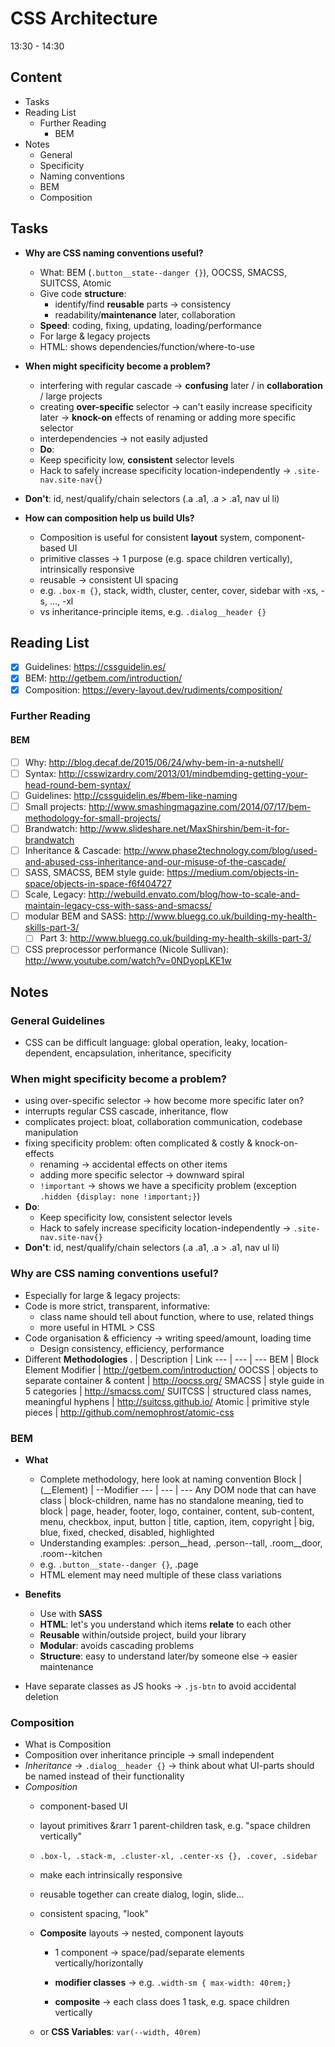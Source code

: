 # CSS Architecture

13:30 - 14:30
## Content
- Tasks
- Reading List
  - Further Reading
    - BEM
- Notes
  - General
  - Specificity
  - Naming conventions
  - BEM
  - Composition

## Tasks
- **Why are CSS naming conventions useful?**
  - What: BEM (`.button__state--danger {}`), OOCSS, SMACSS, SUITCSS, Atomic
  - Give code **structure**:
    - identify/find **reusable** parts &rarr; consistency
    - readability/**maintenance** later, collaboration
  - **Speed**: coding, fixing, updating, loading/performance
  - For large & legacy projects
  - HTML: shows dependencies/function/where-to-use

- **When might specificity become a problem?**
  - interfering with regular cascade &rarr; **confusing** later / in **collaboration** / large projects
  - creating **over-specific** selector &rarr; can't easily increase specificity later &rarr; **knock-on** effects of renaming or adding more specific selector
  - interdependencies &rarr; not easily adjusted
  - **Do**: 
  - Keep specificity low, **consistent** selector levels
  - Hack to safely increase specificity location-independently &rarr; `.site-nav.site-nav{}`
- **Don't**: id, nest/qualify/chain selectors (.a .a1, .a > .a1, nav ul li)

- **How can composition help us build UIs?**
  - Composition is useful for consistent **layout** system, component-based UI
  - primitive classes &rarr; 1 purpose (e.g. space children vertically), intrinsically responsive
  - reusable &rarr; consistent UI spacing
  - e.g. `.box-m {}`, stack, width, cluster, center, cover, sidebar with -xs, -s, ..., -xl
  - vs inheritance-principle items, e.g. `.dialog__header {}`

## Reading List
  - [x] Guidelines: <https://cssguidelin.es/>
  - [x] BEM: <http://getbem.com/introduction/>
  - [x] Composition: <https://every-layout.dev/rudiments/composition/>

### Further Reading

#### BEM
- [ ] Why: <http://blog.decaf.de/2015/06/24/why-bem-in-a-nutshell/>
- [ ] Syntax: <http://csswizardry.com/2013/01/mindbemding-getting-your-head-round-bem-syntax/>
- [ ] Guidelines: <http://cssguidelin.es/#bem-like-naming>
- [ ] Small projects: <http://www.smashingmagazine.com/2014/07/17/bem-methodology-for-small-projects/>
- [ ] Brandwatch: <http://www.slideshare.net/MaxShirshin/bem-it-for-brandwatch>
- [ ] Inheritance & Cascade: <http://www.phase2technology.com/blog/used-and-abused-css-inheritance-and-our-misuse-of-the-cascade/>
- [ ] SASS, SMACSS, BEM style guide: <https://medium.com/objects-in-space/objects-in-space-f6f404727>
- [ ] Scale, Legacy: <http://webuild.envato.com/blog/how-to-scale-and-maintain-legacy-css-with-sass-and-smacss/>
- [ ] modular BEM and SASS: <http://www.bluegg.co.uk/building-my-health-skills-part-3/>
  - [ ] Part 3: <http://www.bluegg.co.uk/building-my-health-skills-part-3/>
- [ ] CSS preprocessor performance (Nicole Sullivan): <http://www.youtube.com/watch?v=0NDyopLKE1w>

## Notes

### General Guidelines
- CSS can be difficult language: global operation, leaky, location-dependent, encapsulation, inheritance, specificity

### When might specificity become a problem?
- using over-specific selector &rarr; how become more specific later on?
- interrupts regular CSS cascade, inheritance, flow
- complicates project: bloat, collaboration communication, codebase manipulation
- fixing specificity problem: often complicated & costly & knock-on-effects
  - renaming &rarr; accidental effects on other items
  - adding more specific selector &rarr; downward spiral
  - `!important` &rarr; shows we have a specificity problem (exception `.hidden {display: none !important;}`)
- **Do**: 
  - Keep specificity low, consistent selector levels
  - Hack to safely increase specificity location-independently &rarr; `.site-nav.site-nav{}`
- **Don't**: id, nest/qualify/chain selectors (.a .a1, .a > .a1, nav ul li)

### Why are CSS naming conventions useful?
- Especially for large & legacy projects:
- Code is more strict, transparent, informative:
  - class name should tell about function, where to use, related things
  - more useful in HTML > CSS
- Code organisation & efficiency &rarr; writing speed/amount, loading time
  - Design consistency, efficiency, performance
- Different **Methodologies**
  . | Description | Link
  --- | --- | ---
  BEM | Block Element Modifier | <http://getbem.com/introduction/>
  OOCSS | objects to separate container & content | <http://oocss.org/>
  SMACSS | style guide in 5 categories | <http://smacss.com/>
  SUITCSS | structured class names, meaningful hyphens | <http://suitcss.github.io/>
  Atomic | primitive style pieces | <http://github.com/nemophrost/atomic-css>

### BEM
- **What**
  - Complete methodology, here look at naming convention
  Block | (__Element) | --Modifier
  --- | --- | ---
  Any DOM node that can have class | block-children, name has no standalone meaning, tied to block | 
  page, header, footer, logo, container, content, sub-content, menu, checkbox, input, button | title, caption, item, copyright | big, blue, fixed, checked, disabled, highlighted
  - Understanding examples: .person__head, .person--tall, .room__door, .room--kitchen
  - e.g. `.button__state--danger {}`, .page
  - HTML element may need multiple of these class variations
- **Benefits**
  - Use with **SASS**
  - **HTML**: let's you understand which items **relate** to each other
  - **Reusable** within/outside project, build your library
  - **Modular**: avoids cascading problems
  - **Structure**: easy to understand later/by someone else &rarr; easier maintenance

- Have separate classes as JS hooks &rarr; `.js-btn` to avoid accidental deletion

### Composition

- What is Composition
- Composition over inheritance principle &rarr; small independent 
- *Inheritance* &rarr; `.dialog__header {}` &rarr; think about what UI-parts should be named instead of their functionality
- *Composition* 
  - component-based UI
  - layout primitives &rarr 1 parent-children task, e.g. "space children vertically"
  - `.box-l, .stack-m, .cluster-xl, .center-xs {}, .cover, .sidebar` 
  - make each intrinsically responsive
  - reusable together can create dialog, login, slide...
  - consistent spacing, "look"

  - **Composite** layouts &rarr; nested, component layouts
      - 1 component &rarr; space/pad/separate elements vertically/horizontally

       - **modifier classes** &rarr; e.g. `.width-sm { max-width: 40rem;}`
    - **composite** &rarr; each class does 1 task, e.g. space children vertically
  - or **CSS Variables**: `var(--width, 40rem)`
